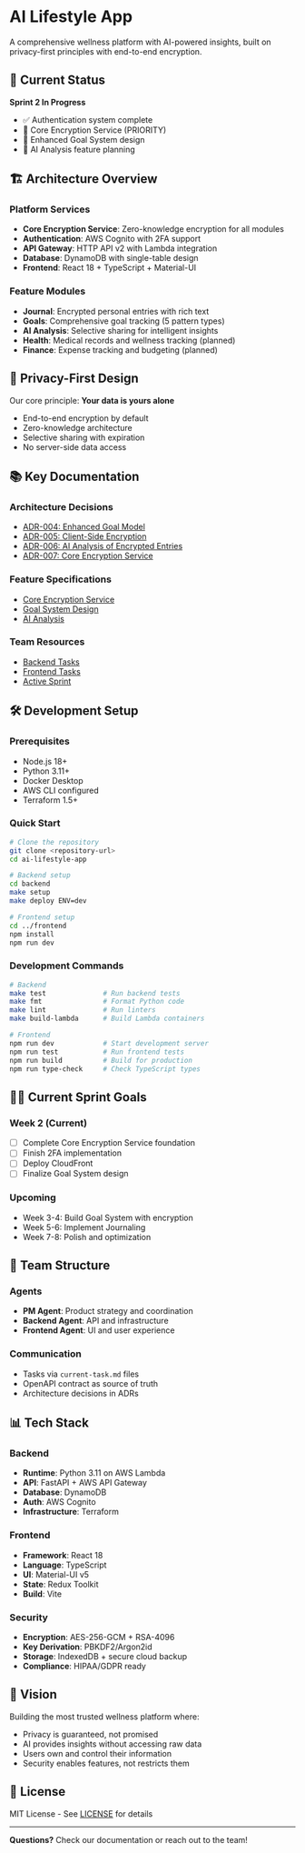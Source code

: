 # AI Lifestyle App

A comprehensive wellness platform with AI-powered insights, built on privacy-first principles with end-to-end encryption.

## 🚀 Current Status

**Sprint 2 In Progress**
- ✅ Authentication system complete
- 🔄 Core Encryption Service (PRIORITY)
- 🔄 Enhanced Goal System design
- 🔄 AI Analysis feature planning

## 🏗️ Architecture Overview

### Platform Services
- **Core Encryption Service**: Zero-knowledge encryption for all modules
- **Authentication**: AWS Cognito with 2FA support
- **API Gateway**: HTTP API v2 with Lambda integration
- **Database**: DynamoDB with single-table design
- **Frontend**: React 18 + TypeScript + Material-UI

### Feature Modules
- **Journal**: Encrypted personal entries with rich text
- **Goals**: Comprehensive goal tracking (5 pattern types)
- **AI Analysis**: Selective sharing for intelligent insights
- **Health**: Medical records and wellness tracking (planned)
- **Finance**: Expense tracking and budgeting (planned)

## 🔐 Privacy-First Design

Our core principle: **Your data is yours alone**
- End-to-end encryption by default
- Zero-knowledge architecture
- Selective sharing with expiration
- No server-side data access

## 📚 Key Documentation

### Architecture Decisions
- [ADR-004: Enhanced Goal Model](./docs/adr/ADR-004-enhanced-goal-model.md)
- [ADR-005: Client-Side Encryption](./docs/adr/ADR-005-client-side-encryption.md)
- [ADR-006: AI Analysis of Encrypted Entries](./docs/adr/ADR-006-ai-analysis-encrypted-entries.md)
- [ADR-007: Core Encryption Service](./docs/adr/ADR-007-core-encryption-service.md)

### Feature Specifications
- [Core Encryption Service](./docs/features/core/encryption-service.md)
- [Goal System Design](./docs/features/core/goal-system-design-v2.md)
- [AI Analysis](./docs/features/ai-analysis/technical-specification.md)

### Team Resources
- [Backend Tasks](./backend/current-task.md)
- [Frontend Tasks](./frontend/current-task.md)
- [Active Sprint](./pm/active-sprint.md)

## 🛠️ Development Setup

### Prerequisites
- Node.js 18+
- Python 3.11+
- Docker Desktop
- AWS CLI configured
- Terraform 1.5+

### Quick Start
```bash
# Clone the repository
git clone <repository-url>
cd ai-lifestyle-app

# Backend setup
cd backend
make setup
make deploy ENV=dev

# Frontend setup
cd ../frontend
npm install
npm run dev
```

### Development Commands
```bash
# Backend
make test              # Run backend tests
make fmt               # Format Python code
make lint              # Run linters
make build-lambda      # Build Lambda containers

# Frontend
npm run dev            # Start development server
npm run test           # Run frontend tests
npm run build          # Build for production
npm run type-check     # Check TypeScript types
```

## 🏃‍♂️ Current Sprint Goals

### Week 2 (Current)
- [ ] Complete Core Encryption Service foundation
- [ ] Finish 2FA implementation
- [ ] Deploy CloudFront
- [ ] Finalize Goal System design

### Upcoming
- Week 3-4: Build Goal System with encryption
- Week 5-6: Implement Journaling
- Week 7-8: Polish and optimization

## 🤝 Team Structure

### Agents
- **PM Agent**: Product strategy and coordination
- **Backend Agent**: API and infrastructure
- **Frontend Agent**: UI and user experience

### Communication
- Tasks via `current-task.md` files
- OpenAPI contract as source of truth
- Architecture decisions in ADRs

## 📊 Tech Stack

### Backend
- **Runtime**: Python 3.11 on AWS Lambda
- **API**: FastAPI + AWS API Gateway
- **Database**: DynamoDB
- **Auth**: AWS Cognito
- **Infrastructure**: Terraform

### Frontend
- **Framework**: React 18
- **Language**: TypeScript
- **UI**: Material-UI v5
- **State**: Redux Toolkit
- **Build**: Vite

### Security
- **Encryption**: AES-256-GCM + RSA-4096
- **Key Derivation**: PBKDF2/Argon2id
- **Storage**: IndexedDB + secure cloud backup
- **Compliance**: HIPAA/GDPR ready

## 🎯 Vision

Building the most trusted wellness platform where:
- Privacy is guaranteed, not promised
- AI provides insights without accessing raw data
- Users own and control their information
- Security enables features, not restricts them

## 📝 License

MIT License - See [LICENSE](./LICENSE) for details

---

**Questions?** Check our documentation or reach out to the team!